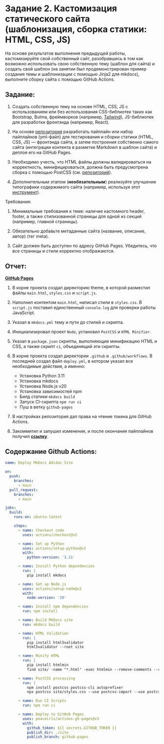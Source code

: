 # Задание 2. Кастомизация статического сайта (шаблонизация, сборка статики: HTML, CSS, JS)

На основе результатов выполнения предыдущей работы, кастомизируйте свой собственный сайт, разобравшись в том как возможно использовать свою собственную тему (шаблон для сайта) и создать свой шаблон (на занятии был продемонстрирован пример создания темы и шаблонизации с помощью Jinja2 для mkdocs), выполните сборку сайта с помощью GitHub Actions. 

## Задание: 

1. Создать собственную тему на основе HTML, CSS, JS с использованием или без использования CSS-библиотек таких как Bootstrap, Bulma, фреймворков (например, [Tailwind](https://tailwindcss.com/)), JS-библиотек для разработки фронтэнда (например, React). 

2. На основе [репозитория](https://github.com/nzhukov/deploy-ghactions) разработать пайплайн или набор пайплайнов (yml-файл) для тестирования и  сборки статики (HTML, CSS, JS) — фронтэнда сайта, а затем построения собственно самого сайта (интеграции контента в разметке Markdown в шаблон сайта) и деплоя его на GitHub Pages.

3. Необходимо учесть, что HTML файлы должны валидироваться на корректность, минифицироваться, должна быть предусмотрена сборка с помощью PostCSS (см. [репозиторий](https://github.com/nzhukov/deploy-ghactions)).

4. Дополнительным этапом (**необязательным**) реализуйте улучшение типографики содержимого сайта (например, используя этот [инструмент](https://github.com/typograf/typograf)). 

Требования: 

1. Минимальные требования к теме: наличие кастомного header, footer, а также стилизованной страницы для одной из секций (например, главной страницы). 

2. Обязательно добавьте метаданные сайта (название, описание, автор) (тег meta).

3. Сайт должен быть доступен по адресу GitHub Pages. Убедитесь, что все страницы и стили корректно отображаются.

## Отчет:

**[GitHub Pages](https://cavenikk.github.io/ITMO_web_python/)**

1. В корне проекта создал директорию theme, в которой разместил файлы `main.html`, `styles.css` и `script.js`.

2. Наполнил контентом `main.html`, написал стили в `styles.css`. В `script.js` поставил единственный `console.log` для проверки работы JavaScript. 

3. Указал в `mkdocs.yml` тему и пути до стилей и скрипта.

4. Инициализировал проект `Node`, установил `PostCSS` и `HTML Minifier`.

5. Указал в `package.json` скрипты, выполняющие минификацию HTML и CSS, а также скрипт `ci`, объединящий эти скрипты.

6. В корне проекта создал директории `.github` и `.github/workflows`. В последней создал файл `deploy.yml`, в котором указал все необходимые действия, а именно:

    - Установка Python 3.11
    - Установка mkdocs
    - Установка Node.js v20
    - Установка зависимостей npm
    - Билд статики `mkdocs build`
    - Запуск CI-скрипта `npm run ci`
    - Пуш в ветку `github-pages`

7. В настройках репозитория дал права на чтение токена для GitHub Actions.

8. Закоммитил и запушил изменения, и после окончания пайплайнов получил **[ссылку](https://cavenikk.github.io/ITMO_web_python/)**.

## Содержание Github Actions:

```yml
name: Deploy MkDocs Adidas Site

on:
  push:
    branches:
      - main
  pull_request:
    branches:
      - main

jobs:
  build:
    runs-on: ubuntu-latest

    steps:
      - name: Checkout code
        uses: actions/checkout@v2

      - name: Set up Python
        uses: actions/setup-python@v2
        with:
          python-version: '3.11'

      - name: Install Python dependencies
        run: |
          pip install mkdocs

      - name: Set up Node.js
        uses: actions/setup-node@v2
        with:
          node-version: '20'

      - name: Install npm dependencies
        run: npm install

      - name: Build MkDocs site
        run: mkdocs build

      - name: HTML Validation
        run: |
          pip install html5validator
          html5validator --root site

      - name: Minify HTML
        run: |
          pip install htmlmin
          find site/ -name "*.html" -exec htmlmin --remove-comments --remove-empty-space {} -o {} \;

      - name: PostCSS processing
        run: |
          npm install postcss postcss-cli autoprefixer
          npx postcss site/styles.css --use postcss-import --use postcss-csso --no-map -o site/styles.css

      - name: Run CI Scripts
        run: npm run ci

      - name: Deploy to GitHub Pages
        uses: peaceiris/actions-gh-pages@v3
        with:
          github_token: ${{ secrets.GITHUB_TOKEN }}
          publish_dir: ./site
          publish_branch: github-pages